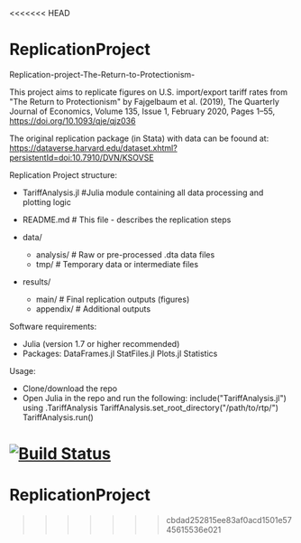 <<<<<<< HEAD
# ReplicationProject

Replication-project-The-Return-to-Protectionism-

This project aims to replicate figures on U.S. import/export tariff rates from "The Return to Protectionism"  by Fajgelbaum et al. (2019),
The Quarterly Journal of Economics, Volume 135, Issue 1, February 2020, Pages 1–55, https://doi.org/10.1093/qje/qjz036

The original replication package (in Stata) with data can be foound at: 
https://dataverse.harvard.edu/dataset.xhtml?persistentId=doi:10.7910/DVN/KSOVSE

Replication Project structure: 
- TariffAnalysis.jl #Julia module containing all data processing and plotting logic
- README.md # This file - describes the replication steps
- data/
    - analysis/ # Raw or pre-processed .dta data files
    - tmp/ # Temporary data or intermediate files
 
- results/ 
    - main/ # Final replication outputs (figures)
    - appendix/ # Additional outputs
 

Software requirements: 
- Julia (version 1.7 or higher recommended)
- Packages:
    DataFrames.jl
    StatFiles.jl
    Plots.jl
    Statistics

Usage: 
- Clone/download the repo
- Open Julia in the repo and run the following:
    include("TariffAnalysis.jl")
    using .TariffAnalysis
    TariffAnalysis.set_root_directory("/path/to/rtp/")
    TariffAnalysis.run()

  
[![Build Status](https://github.com/karinapavlovich/ReplicationProject.jl/actions/workflows/CI.yml/badge.svg?branch=main)](https://github.com/karinapavlovich/ReplicationProject.jl/actions/workflows/CI.yml?query=branch%3Amain)
=======
# ReplicationProject
>>>>>>> cbdad252815ee83af0acd1501e5745615536e021
